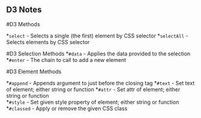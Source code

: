 D3 Notes
------------

#D3 Methods

*``select`` - Selects a single (the first) element by CSS selector
*``selectAll`` - Selects elements by CSS selector

#D3 Selection Methods
*``#data`` - Applies the data provided to the selection
*``#enter`` - The chain to call to add a new element 

#D3 Element Methods

*``#append`` - Appends argument to just before the closing tag
*``#text`` - Set text of element; either string or function 
*``#attr`` - Set attr of element; either string or function  
*``#style`` - Set given style property of element; either string or function  
*``#classed`` - Apply or remove the given CSS class






